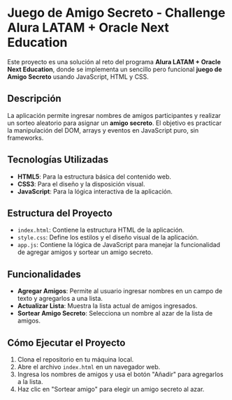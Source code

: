 #  Juego de Amigo Secreto - Challenge Alura LATAM + Oracle Next Education

Este proyecto es una solución al reto del programa **Alura LATAM + Oracle Next Education**, donde se implementa un sencillo pero funcional **juego de Amigo Secreto** usando JavaScript, HTML y CSS.

##  Descripción

La aplicación permite ingresar nombres de amigos participantes y realizar un sorteo aleatorio para asignar un **amigo secreto**. El objetivo es practicar la manipulación del DOM, arrays y eventos en JavaScript puro, sin frameworks.

## Tecnologías Utilizadas

- **HTML5**: Para la estructura básica del contenido web.
- **CSS3**: Para el diseño y la disposición visual.
- **JavaScript**: Para la lógica interactiva de la aplicación.

## Estructura del Proyecto

- `index.html`: Contiene la estructura HTML de la aplicación.
- `style.css`: Define los estilos y el diseño visual de la aplicación.
- `app.js`: Contiene la lógica de JavaScript para manejar la funcionalidad de agregar amigos y sortear un amigo secreto.

## Funcionalidades

- **Agregar Amigos**: Permite al usuario ingresar nombres en un campo de texto y agregarlos a una lista.
- **Actualizar Lista**: Muestra la lista actual de amigos ingresados.
- **Sortear Amigo Secreto**: Selecciona un nombre al azar de la lista de amigos.

## Cómo Ejecutar el Proyecto

1. Clona el repositorio en tu máquina local.
2. Abre el archivo `index.html` en un navegador web.
3. Ingresa los nombres de amigos y usa el botón "Añadir" para agregarlos a la lista.
4. Haz clic en "Sortear amigo" para elegir un amigo secreto al azar.